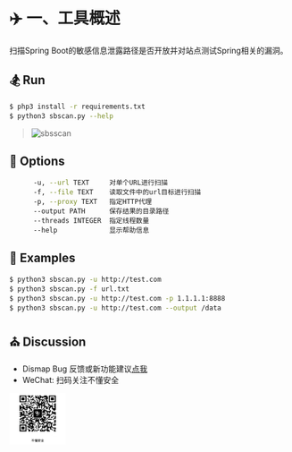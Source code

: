 # ✈️ 一、工具概述
扫描Spring Boot的敏感信息泄露路径是否开放并对站点测试Spring相关的漏洞。

## 🏂 Run
```Bash
$ php3 install -r requirements.txt
$ python3 sbscan.py --help
```
>  ![sbsscan](https://p.ipic.vip/t752lu.png)



## 🎡 Options
```Bash
      -u, --url TEXT     对单个URL进行扫描
      -f, --file TEXT    读取文件中的url目标进行扫描
      -p, --proxy TEXT   指定HTTP代理
      --output PATH      保存结果的目录路径
      --threads INTEGER  指定线程数量
      --help             显示帮助信息

```

## 🎨 Examples
```Bash
$ python3 sbscan.py -u http://test.com
$ python3 sbscan.py -f url.txt
$ python3 sbscan.py -u http://test.com -p 1.1.1.1:8888
$ python3 sbscan.py -u http://test.com --output /data
```

## ⛪ Discussion
* Dismap Bug 反馈或新功能建议[点我](https://github.com/sule01u/SBSCAN/issues)
* WeChat: 扫码关注不懂安全
<p>
    <img alt="QR-code" src="https://github.com/sule01u/BigTree975.github.io/blob/master/img/mine.png" width="20%" height="20%" style="max-width:100%;">
</p>
